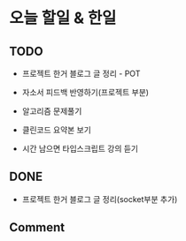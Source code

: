 # 오늘 할일 & 한일

## TODO

- 프로젝트 한거 블로그 글 정리 - POT

- 자소서 피드백 반영하기(프로젝트 부분)

- 알고리즘 문제풀기

- 클린코드 요약본 보기

- 시간 남으면 타입스크립트 강의 듣기

## DONE

- 프로젝트 한거 블로그 글 정리(socket부분 추가)

## Comment

